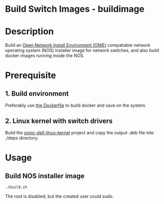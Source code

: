 # Build Switch Images - buildimage

# Description
Build an [Open Network Install Environment (ONIE)](https://github.com/opencomputeproject/onie) compatiable network operating system (NOS) installer image for network switches, and also build docker images running inside the NOS.

# Prerequisite
## 1. Build environment
Preferably use [the Dockerfile](https://stash.force10networks.com/projects/AR/repos/sonic-build-tools/browse/scripts/sonic_build_Dockerfile) to build docker and save on the system.
## 2. Linux kernel with switch drivers
Build the [sonic-dell-linux-kernel](https://stash.force10networks.com/projects/SONIC/repos/sonic-dell-linux-kernel/browse) project and copy the output .deb file into ./deps directory.

# Usage
## Build NOS installer image

	./build.sh

The root is disabled, but the created user could sudo.


